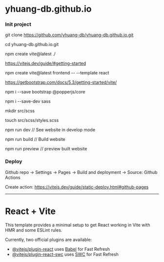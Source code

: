 # yhuang-db.github.io

### Init project

git clone https://github.com/yhuang-db/yhuang-db.github.io.git

cd yhuang-db.github.io.git

npm create vite@latest ./

https://vitejs.dev/guide/#getting-started

npm create vite@latest frontend -- --template react

https://getbootstrap.com/docs/5.3/getting-started/vite/

npm i --save bootstrap @popperjs/core

npm i --save-dev sass

mkdir src/scss

touch src/scss/styles.scss


npm run dev  // See website in develop mode

npm run build  // Build website

npm run preview  // preview built website

### Deploy

Github repo -> Settings -> Pages -> Build and deployment -> Source: Github Actions

Create action: https://vitejs.dev/guide/static-deploy.html#github-pages

---

# React + Vite

This template provides a minimal setup to get React working in Vite with HMR and some ESLint rules.

Currently, two official plugins are available:

- [@vitejs/plugin-react](https://github.com/vitejs/vite-plugin-react/blob/main/packages/plugin-react/README.md) uses [Babel](https://babeljs.io/) for Fast Refresh
- [@vitejs/plugin-react-swc](https://github.com/vitejs/vite-plugin-react-swc) uses [SWC](https://swc.rs/) for Fast Refresh
